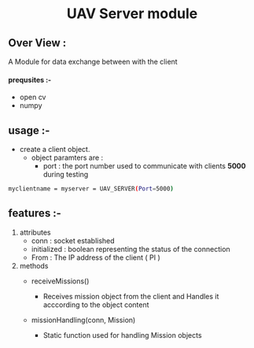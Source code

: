 <h1 align="center"> UAV Server module</h1>


## Over View :
A Module for data exchange between with the client

#### prequsites :-
- open cv
- numpy

## usage :-
- create a client object.
  - object paramters are : 
    - port : the port number used to communicate with clients <b>5000</b> during testing

```bash
myclientname = myserver = UAV_SERVER(Port=5000)
```
## features :-
1. attributes
    - conn : socket established
    - initialized : boolean representing the status of the connection
    - From : The IP address of the client ( PI ) 
2. methods
    - receiveMissions()
      - Receives mission object from the client and Handles it acccording to the object content

    - missionHandling(conn, Mission)
      - Static function used for handling Mission objects
